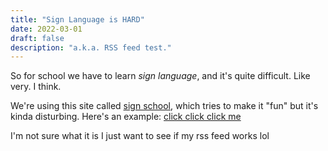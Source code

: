 ```yaml
---
title: "Sign Language is HARD"
date: 2022-03-01
draft: false
description: "a.k.a. RSS feed test."
---
```


So for school we have to learn *sign language*, and it's quite difficult. Like very. I think.

We're using this site called [sign school](https://signschool.com), which tries to make it "fun" but it's kinda disturbing. Here's an example: [click click click me](https://og.blurple.rip/SignSchool_Joe_and_Ann_Scene_1_(Voice)-txQbuSJ5V4M.mp4)

I'm not sure what it is I just want to see if my rss feed works lol
